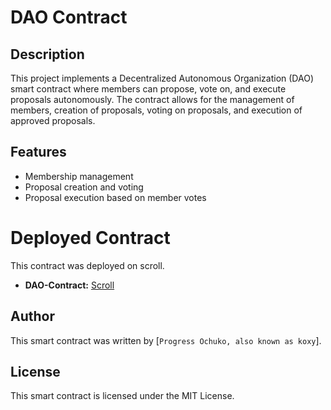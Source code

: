 # DAO Contract

## Description

This project implements a Decentralized Autonomous Organization (DAO) smart contract where members can propose, vote on, and execute proposals autonomously. The contract allows for the management of members, creation of proposals, voting on proposals, and execution of approved proposals.

## Features

- Membership management
- Proposal creation and voting
- Proposal execution based on member votes

# Deployed Contract

This contract was deployed on scroll.
- **DAO-Contract:** [Scroll](https://sepolia.scrollscan.com/address/0xa3e837d073523cdf0426d59bb696250483131f72)

## Author
This smart contract was written by [`Progress Ochuko, also known as koxy`].

## License

This smart contract is licensed under the MIT License. 
